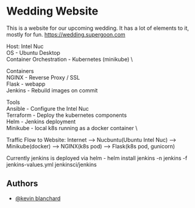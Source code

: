# Wedding Website

This is a website for our upcoming wedding.  It has a lot of elements to it, mostly for fun.
https://wedding.supergoon.com

Host: Intel Nuc \
OS - Ubuntu Desktop \
Container Orchestration - Kubernetes (minikube) \

Containers \
NGINX - Reverse Proxy / SSL \
Flask - webapp \
Jenkins - Rebuild images on commit

Tools \
Ansible - Configure the Intel Nuc \
Terraform - Deploy the kubernetes components \
Helm - Jenkins deployment \
Minikube - local k8s running as a docker container \

Traffic Flow to Website:
Internet --> Nucbuntu(Ubuntu Intel Nuc) --> Minikube(docker) --> NGINX(k8s pod) --> Flask(k8s pod, gunicorn)

Currently jenkins is deployed via helm -
helm install jenkins -n jenkins -f jenkins-values.yml jenkinsci/jenkins

## Authors

- [@kevin blanchard](https://www.github.com/kjblanchard)

